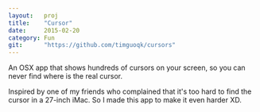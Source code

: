 ```yaml
---
layout:   proj
title:    "Cursor"
date:     2015-02-20
category: Fun
git:      "https://github.com/timguoqk/cursors"
---
```


An OSX app that shows hundreds of cursors on your screen, so you can never find where is the real cursor.

Inspired by one of my friends who complained that it's too hard to find the cursor in a 27-inch iMac. So I made this app to make it even harder XD.